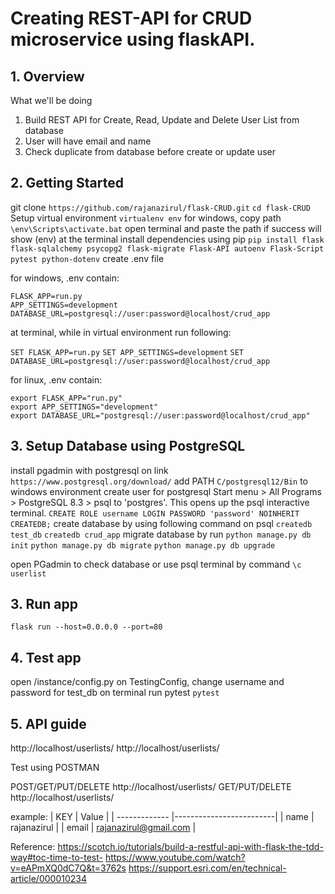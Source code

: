# Creating REST-API for CRUD microservice using flaskAPI.

## 1. Overview
What we'll be doing
1. Build REST API for Create, Read, Update and Delete User List from database
2. User will have email and name
3. Check duplicate from database before create or update user


## 2. Getting Started
git clone `https://github.com/rajanazirul/flask-CRUD.git`
`cd flask-CRUD`
Setup virtual environment
`virtualenv env`
for windows, copy path `\env\Scripts\activate.bat`
open terminal and paste the path
if success will show (env) at the terminal
install dependencies using pip
`pip install flask flask-sqlalchemy psycopg2 flask-migrate Flask-API autoenv Flask-Script pytest python-dotenv`
create .env file

for windows, .env contain:
```
FLASK_APP=run.py
APP_SETTINGS=development
DATABASE_URL=postgresql://user:password@localhost/crud_app
```

at terminal, while in virtual environment run following:

`SET FLASK_APP=run.py`
`SET APP_SETTINGS=development`
`SET DATABASE_URL=postgresql://user:password@localhost/crud_app`

for linux, .env contain:
```
export FLASK_APP="run.py"
export APP_SETTINGS="development"
export DATABASE_URL="postgresql://user:password@localhost/crud_app"
```

## 3. Setup Database using PostgreSQL
install pgadmin with postgresql on link `https://www.postgresql.org/download/`
add PATH `C/postgresql12/Bin` to windows environment
create user for postgresql
Start menu > All Programs > PostgreSQL 8.3 > psql to 'postgres'.
This opens up the psql interactive terminal.
`CREATE ROLE username LOGIN PASSWORD 'password' NOINHERIT CREATEDB;`
create database by using following command on psql
`createdb test_db`
`createdb crud_app`
migrate database by run
`python manage.py db init`
`python manage.py db migrate`
`python manage.py db upgrade`

open PGadmin to check database or use psql terminal by command `\c userlist`

## 3. Run app
`flask run --host=0.0.0.0 --port=80`

## 4. Test app 
open /instance/config.py
on TestingConfig, change username and password for test_db
on terminal run pytest
`pytest`

## 5. API guide
http://localhost/userlists/
http://localhost/userlists/<id>

Test using POSTMAN

POST/GET/PUT/DELETE  http://localhost/userlists/
GET/PUT/DELETE  http://localhost/userlists/<id>

example:
| KEY             | Value                   | 
| -------------   |-------------------------|
| name            | rajanazirul             | 
| email           | rajanazirul@gmail.com   |


Reference:
https://scotch.io/tutorials/build-a-restful-api-with-flask-the-tdd-way#toc-time-to-test-
https://www.youtube.com/watch?v=eAPmXQ0dC7Q&t=3762s
https://support.esri.com/en/technical-article/000010234
